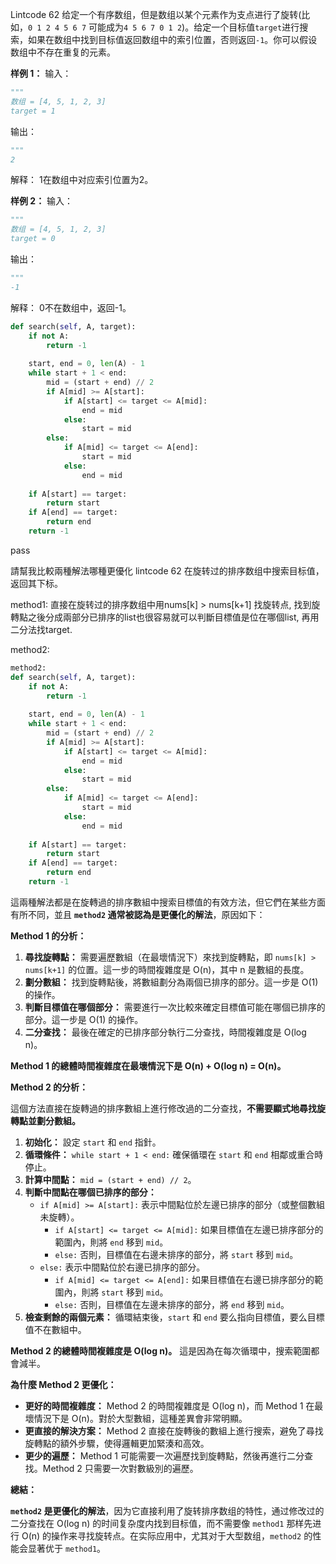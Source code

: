 Lintcode 62
给定一个有序数组，但是数组以某个元素作为支点进行了旋转(比如，`0 1 2 4 5 6 7` 可能成为`4 5 6 7 0 1 2`)。给定一个目标值`target`进行搜索，如果在数组中找到目标值返回数组中的索引位置，否则返回`-1`。你可以假设数组中不存在重复的元素。

**样例 1：**
输入：
```python
"""
数组 = [4, 5, 1, 2, 3]
target = 1
```
输出：
```python
"""
2
```
解释：
1在数组中对应索引位置为2。

**样例 2：**
输入：
```python
"""
数组 = [4, 5, 1, 2, 3]
target = 0
```
输出：
```python
"""
-1
```
解释：
0不在数组中，返回-1。


```python
def search(self, A, target):
	if not A:
		return -1
		
	start, end = 0, len(A) - 1
	while start + 1 < end:
		mid = (start + end) // 2
		if A[mid] >= A[start]:
			if A[start] <= target <= A[mid]:
				end = mid
			else:
				start = mid
		else:
			if A[mid] <= target <= A[end]:
				start = mid
			else:
				end = mid
				
	if A[start] == target:
		return start
	if A[end] == target:
		return end
	return -1
```
pass




請幫我比較兩種解法哪種更優化
lintcode 62
在旋转过的排序数组中搜索目标值，返回其下标。

method1: 
直接在旋转过的排序数组中用nums[k] > nums[k+1] 找旋转点, 找到旋轉點之後分成兩部分已排序的list也很容易就可以判斷目標值是位在哪個list, 再用二分法找target.

method2:
```python
method2:
def search(self, A, target):
	if not A:
		return -1
		
	start, end = 0, len(A) - 1
	while start + 1 < end:
		mid = (start + end) // 2
		if A[mid] >= A[start]:
			if A[start] <= target <= A[mid]:
				end = mid
			else:
				start = mid
		else:
			if A[mid] <= target <= A[end]:
				start = mid
			else:
				end = mid
				
	if A[start] == target:
		return start
	if A[end] == target:
		return end
	return -1
```

這兩種解法都是在旋轉過的排序數組中搜索目標值的有效方法，但它們在某些方面有所不同，並且 **`method2` 通常被認為是更優化的解法**，原因如下：

**Method 1 的分析：**

1. **尋找旋轉點：** 需要遍歷數組（在最壞情況下）來找到旋轉點，即 `nums[k] > nums[k+1]` 的位置。這一步的時間複雜度是 O(n)，其中 n 是數組的長度。
2. **劃分數組：** 找到旋轉點後，將數組劃分為兩個已排序的部分。這一步是 O(1) 的操作。
3. **判斷目標值在哪個部分：** 需要進行一次比較來確定目標值可能在哪個已排序的部分。這一步是 O(1) 的操作。
4. **二分查找：** 最後在確定的已排序部分執行二分查找，時間複雜度是 O(log n)。

**Method 1 的總體時間複雜度在最壞情況下是 O(n) + O(log n) = O(n)。**

**Method 2 的分析：**

這個方法直接在旋轉過的排序數組上進行修改過的二分查找，**不需要顯式地尋找旋轉點並劃分數組。**

1. **初始化：** 設定 `start` 和 `end` 指針。
2. **循環條件：** `while start + 1 < end:` 確保循環在 `start` 和 `end` 相鄰或重合時停止。
3. **計算中間點：** `mid = (start + end) // 2`。
4. **判斷中間點在哪個已排序的部分：**
    - `if A[mid] >= A[start]:` 表示中間點位於左邊已排序的部分（或整個數組未旋轉）。
        - `if A[start] <= target <= A[mid]:` 如果目標值在左邊已排序部分的範圍內，則將 `end` 移到 `mid`。
        - `else:` 否則，目標值在右邊未排序的部分，將 `start` 移到 `mid`。
    - `else:` 表示中間點位於右邊已排序的部分。
        - `if A[mid] <= target <= A[end]:` 如果目標值在右邊已排序部分的範圍內，則將 `start` 移到 `mid`。
        - `else:` 否則，目標值在左邊未排序的部分，將 `end` 移到 `mid`。
5. **檢查剩餘的兩個元素：** 循環結束後，`start` 和 `end` 要么指向目標值，要么目標值不在數組中。

**Method 2 的總體時間複雜度是 O(log n)。** 這是因為在每次循環中，搜索範圍都會減半。

**為什麼 Method 2 更優化：**

- **更好的時間複雜度：** Method 2 的時間複雜度是 O(log n)，而 Method 1 在最壞情況下是 O(n)。對於大型數組，這種差異會非常明顯。
- **更直接的解決方案：** Method 2 直接在旋轉後的數組上進行搜索，避免了尋找旋轉點的額外步驟，使得邏輯更加緊湊和高效。
- **更少的遍歷：** Method 1 可能需要一次遍歷找到旋轉點，然後再進行二分查找。Method 2 只需要一次對數級別的遍歷。

**總結：**

**`method2` 是更優化的解法**，因为它直接利用了旋转排序数组的特性，通过修改过的二分查找在 O(log n) 的时间复杂度内找到目标值，而不需要像 `method1` 那样先进行 O(n) 的操作来寻找旋转点。在实际应用中，尤其对于大型数组，`method2` 的性能会显著优于 `method1`。